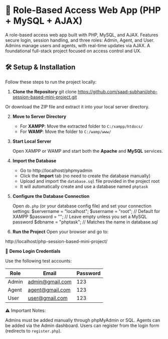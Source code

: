 # 🔐 Role-Based Access Web App (PHP + MySQL + AJAX)
A role-based access web app built with PHP, MySQL, and AJAX. Features secure login, session handling, and three roles: Admin, Agent, and User. Admins manage users and agents, with real-time updates via AJAX. A foundational full-stack project focused on access control and UX.


## 🛠️ Setup & Installation

Follow these steps to run the project locally:

1. **Clone the Repository**
   git clone https://github.com/saad-subhani/php-session-based-mini-project.git


Or download the ZIP file and extract it into your local server directory.

2. **Move to Server Directory**

   * For **XAMPP**: Move the extracted folder to `C:/xampp/htdocs/`
   * For **WAMP**: Move the folder to `C:/wamp/www/`

3. **Start Local Server**

   Open XAMPP or WAMP and start both the **Apache** and **MySQL** services.

4. **Import the Database**

   * Go to http://localhost/phpmyadmin
   * Click the **Import** tab (no need to create the database manually)
   * Upload and import the `database.sql` file provided in the project root
   * It will automatically create and use a database named `phptask`

5. **Configure the Database Connection**

   Open `db.php` (or your database config file) and set your connection settings:
   $servername = "localhost";
   $username = "root";     // Default for XAMPP
   $password = "";         // Leave empty unless you set a MySQL password
   $dbname = "phptask";    // Matches the name in database.sql
   

6. **Run the Project**
Open your browser and go to:

http://localhost/php-session-based-mini-project/
 

 🔑 **Demo Login Credentials**

Use the following test accounts:

| Role  | Email                                     | Password |
| ----- | ----------------------------------------- | -------- |
| Admin | admin@gmail.com                           | 123      |
| Agent | agent@gmail.com                           | 123      |
| User  | user@gmail.com                            | 123      |

 ⚠️ Important Notes:

 Admins must be added manually through phpMyAdmin or SQL.
 Agents can be added via the Admin dashboard.
 Users can register from the login form (redirects to `register.php`).


